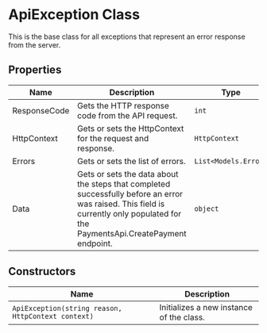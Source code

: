 
# ApiException Class

This is the base class for all exceptions that represent an error response from the server.

## Properties

| Name | Description | Type |
|  --- | --- | --- |
| ResponseCode | Gets the HTTP response code from the API request. | `int` |
| HttpContext | Gets or sets the HttpContext for the request and response. | `HttpContext` |
| Errors | Gets or sets the list of errors. | `List<Models.Error>` |
| Data | Gets or sets the data about the steps that completed successfully before an error was raised. This field is currently only populated for the PaymentsApi.CreatePayment endpoint. | `object` |

## Constructors

| Name | Description |
|  --- | --- |
| `ApiException(string reason, HttpContext context)` | Initializes a new instance of the <see cref="ApiException"/> class. |

